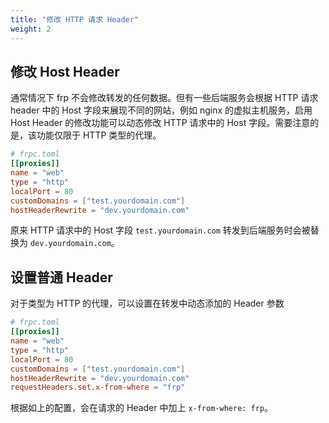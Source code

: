 ```yaml
---
title: "修改 HTTP 请求 Header"
weight: 2
---
```


## 修改 Host Header

通常情况下 frp 不会修改转发的任何数据。但有一些后端服务会根据 HTTP 请求 header 中的 Host 字段来展现不同的网站，例如 nginx 的虚拟主机服务，启用 Host Header 的修改功能可以动态修改 HTTP 请求中的 Host 字段。需要注意的是，该功能仅限于 HTTP 类型的代理。

```toml
# frpc.toml
[[proxies]]
name = "web"
type = "http"
localPort = 80
customDomains = ["test.yourdomain.com"]
hostHeaderRewrite = "dev.yourdomain.com"
```

原来 HTTP 请求中的 Host 字段 `test.yourdomain.com` 转发到后端服务时会被替换为 `dev.yourdomain.com`。

## 设置普通 Header

对于类型为 HTTP 的代理，可以设置在转发中动态添加的 Header 参数

```toml
# frpc.toml
[[proxies]]
name = "web"
type = "http"
localPort = 80
customDomains = ["test.yourdomain.com"]
hostHeaderRewrite = "dev.yourdomain.com"
requestHeaders.set.x-from-where = "frp"
```

根据如上的配置，会在请求的 Header 中加上 `x-from-where: frp`。
